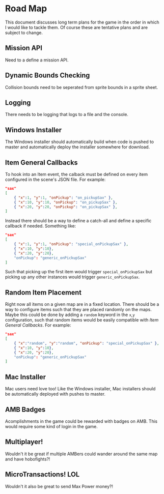 # Road Map

This document discusses long term plans for the game in the order in which I would like to tackle them. Of course these are tentative plans and are subject to change.

## Mission API

Need to a define a mission API.

## Dynamic Bounds Checking

Collision bounds need to be seperated from sprite bounds in a sprite sheet.

## Logging

There needs to be logging that logs to a file and the console.

## Windows Installer

The Windows installer should automatically build when code is pushed to master and automatically deploy the installer somewhere for download.

## Item General Callbacks

To hook into an Item event, the calback must be defined on every item configured in the scene's JSON file. For example:

```json
"sax"
[
    { "x":1, "y":1, "onPickup": "on_pickupSax" },
    { "x":10, "y":10, "onPickup": "on_pickupSax" },
    { "x":20, "y":20, "onPickup": "on_pickupSax" },
]
```

Instead there should be a way to define a catch-all and define a specific callback if needed. Something like:

```json
"sax"
[
    { "x":1, "y":1, "onPickup": "special_onPickupSax" },
    { "x":10, "y":10},
    { "x":20, "y":20},
    "onPickup": "generic_onPickupSax"
]
```

Such that picking up the first item would trigger `special_onPickupSax` but picking up any other instances would trigger `generic_onPickupSax`.

## Random Item Placement

Right now all items on a given map are in a fixed location. There should be a way to configure items such that they are placed randomly on the maps. Maybe this could be done by adding a `random` keyword in the `x`,`y` configuration, such that random items would be easily compatible with *Item General Callbacks*. For example:

```json
"sax"
[
    { "x":"random", "y":"random", "onPickup": "special_onPickupSax" },
    { "x":10, "y":10},
    { "x":20, "y":20},
    "onPickup": "generic_onPickupSax"
]
```

## Mac Installer

Mac users need love too! Like the Windows installer, Mac installers should be automatically deployed with pushes to master.

## AMB Badges

Acomplishments in the game could be rewarded with badges on AMB. This would require some kind of login in the game.

## Multiplayer!

Wouldn't it be great if multiple AMBers could wander around the same map and have hobofights?!

## MicroTransactions! LOL

Wouldn't it also be great to send Max Power money?!
